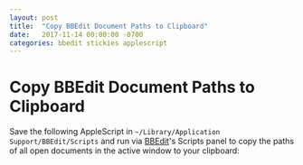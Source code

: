 ```yaml
---
layout: post
title:  "Copy BBEdit Document Paths to Clipboard"
date:   2017-11-14 00:00:00 -0700
categories: bbedit stickies applescript
---
```


# Copy BBEdit Document Paths to Clipboard

Save the following AppleScript in `~/Library/Application Support/BBEdit/Scripts` and run via [BBEdit](http://www.barebones.com/products/bbedit/)'s Scripts panel to copy the paths of all open documents in the active window to your clipboard:

<script src="https://gist.github.com/davidfmiller/bb90c3b0f9c0808943a662877a7f275d.js"></script>
